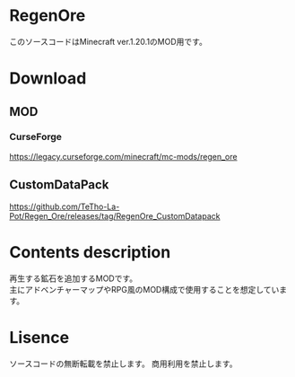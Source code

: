# RegenOre
このソースコードはMinecraft ver.1.20.1のMOD用です。

# Download
## MOD
### CurseForge
https://legacy.curseforge.com/minecraft/mc-mods/regen_ore

## CustomDataPack
https://github.com/TeTho-La-Pot/Regen_Ore/releases/tag/RegenOre_CustomDatapack

# Contents description
再生する鉱石を追加するMODです。  
主にアドベンチャーマップやRPG風のMOD構成で使用することを想定しています。

# Lisence
ソースコードの無断転載を禁止します。
商用利用を禁止します。
